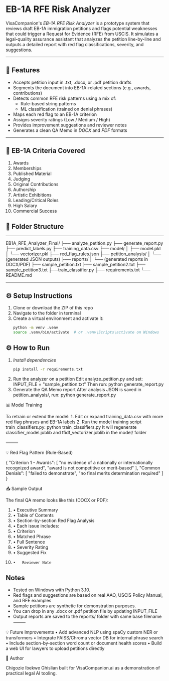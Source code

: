  # EB-1A RFE Risk Analyzer

VisaCompanion's *EB-1A RFE Risk Analyzer* is a prototype system that reviews draft EB-1A immigration petitions and flags potential weaknesses that could trigger a Request for Evidence (RFE) from USCIS. It simulates a legal-quality assurance assistant that analyzes the petition line-by-line and outputs a detailed report with red flag classifications, severity, and suggestions.

---

## 🚀 Features

- Accepts petition input in .txt, .docx, or .pdf petition drafts
- Segments the document into EB-1A-related sections (e.g., awards, contributions)
- Detects common RFE risk patterns using a mix of:
  - Rule-based string patterns
  - ML classification (trained on denial phrases)
- Maps each red flag to an EB-1A criterion
- Assigns severity ratings (Low / Medium / High)
- Provides improvement suggestions and reviewer notes
- Generates a clean QA Memo in *DOCX* and *PDF* formats

---
## 🧠 EB-1A Criteria Covered

1. Awards
2. Memberships
3. Published Material
4. Judging
5. Original Contributions
6. Authorship
7. Artistic Exhibitions
8. Leading/Critical Roles
9. High Salary
10. Commercial Success

## 📁 Folder Structure


---
EB1A_RFE_Analyzer_Final/
├── analyze_petition.py
├── generate_report.py
├── predict_labels.py
├── training_data.csv
├── model/
│   ├── model.pkl
│   └── vectorizer.pkl
├── red_flag_rules.json
├── petition_analysis/
│   └── (generated JSON outputs)
├── reports/
│   └── (generated reports in DOCX/PDF)
├── sample_petition.txt
├── sample_petition2.txt
├── sample_petition3.txt
├──train_classifier.py
├── requirements.txt
└── README.md

---

## ⚙ Setup Instructions

1. Clone or download the ZIP of this repo
2. Navigate to the folder in terminal
3. Create a virtual environment and activate it:
   ```bash
   python -m venv .venv
   source .venv/bin/activate  # or .venv\Scripts\activate on Windows


## ⚙ How to Run

1. *Install dependencies*  
   ```bash
   pip install -r requirements.txt
   
2.	Run the analyzer on a petition
Edit analyze_petition.py and set: INPUT_FILE = "sample_petition.txt"
Then run: python generate_report.py
3. Generate the QA Memo report
After analysis JSON is saved in petition_analysis/, run: python generate_report.py


📊 Model Training 

To retrain or extend the model:
	1.	Edit or expand training_data.csv with more red flag phrases and EB-1A labels
	2.	Run the model training script train_classifiers.py:
      python train_classifiers.py 
    It will regenerate classifier_model.joblib and tfidf_vectorizer.joblib in the model/ folder


⸻

💡 Red Flag Pattern (Rule-Based) 

{
  "Criterion 1 - Awards": [
    "no evidence of a nationally or internationally recognized award",
    "award is not competitive or merit-based"
  ],
  "Common Denials": [
    "failed to demonstrate",
    "no final merits determination required"
  ]
}



📤 Sample Output

The final QA memo looks like this (DOCX or PDF):
1. 	•	Executive Summary
2. 	•	Table of Contents
3. 	•	Section-by-section Red Flag Analysis
4. 	•	Each issue includes:
5. 	•	Criterion
6. 	•	Matched Phrase
7. 	•	Full Sentence
8. 	•	Severity Rating
9. 	•	Suggested Fix
10. 	•	Reviewer Note
    



    
## Notes
- Tested on Windows with Python 3.10.
- Red flags and suggestions are based on real AAO, USCIS Policy Manual, and RFE examples
- Sample petitions are synthetic for demonstration purposes.
- You can drop in any .docx or .pdf petition file by updating INPUT_FILE
- Output reports are saved to the reports/ folder with same base filename
⸻
  
💡 Future Improvements
	•	Add advanced NLP using spaCy custom NER or transformers
	•	Integrate FAISS/Chroma vector DB for internal phrase search
	•	Include section-by-section word count or document health scores
	•	Build a web UI for lawyers to upload petitions directly

👤 Author

Chigozie Ibekwe Ghislian built for VisaCompanion.ai as a demonstration of practical legal AI tooling.

